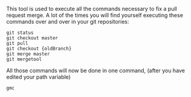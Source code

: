 This tool is used to execute all the commands necessary to fix a pull request merge.
A lot of the times you will find yourself executing these commands over and over in your git repositories:

```
git status
git checkout master
git pull
git checkout {oldBranch}
git merge master
git mergetool
```

All those commands will now be done in one command, (after you have edited your path variable)
```
gmc
```